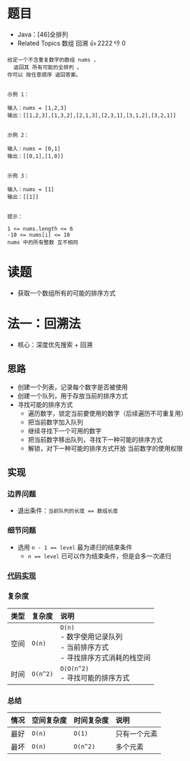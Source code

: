 # 题目

- Java：[46]全排列
- Related Topics 数组 回溯 👍 2222 👎 0

```text
给定一个不含重复数字的数组 nums ，
  返回其 所有可能的全排列 。
你可以 按任意顺序 返回答案。 


示例 1： 

输入：nums = [1,2,3]
输出：[[1,2,3],[1,3,2],[2,1,3],[2,3,1],[3,1,2],[3,2,1]]


示例 2： 

输入：nums = [0,1]
输出：[[0,1],[1,0]]


示例 3： 

输入：nums = [1]
输出：[[1]]


提示： 

1 <= nums.length <= 6 
-10 <= nums[i] <= 10 
nums 中的所有整数 互不相同 
```

# 读题

- 获取一个数组所有的可能的排序方式

# 法一：回溯法

- 核心：深度优先搜索 + 回溯

## 思路

- 创建一个列表，记录每个数字是否被使用
- 创建一个队列，用于存放当前的排序方式
- 寻找可能的排序方式
  - 遍历数字，锁定当前要使用的数字（后续遍历不可重复用）
  - 把当前数字加入队列
  - 继续寻找下一个可用的数字
  - 把当前数字移出队列，寻找下一种可能的排序方式
  - 解锁，对下一种可能的排序方式开放 当前数字的使用权限

## 实现

### 边界问题

- 退出条件：`当前队列的长度 == 数组长度`

### 细节问题

- 选用 `n - 1 == level` 最为递归的结束条件
  - `n == level` 已可以作为结束条件，但是会多一次递归

### [代码实现](/src/main/java/leetcode/sub0046/Demo01.java)

### 复杂度

类型 | 复杂度 | 说明
:--- |:--- |:---
空间 | `O(n)` | `O(n)` </br> - 数字使用记录队列 </br> - 当前排序方式 </br> - 寻找排序方式消耗的栈空间
时间 | `O(n^2)` | `O(O(n^2)` </br> - 寻找可能的排序方式

### 总结

情况 | 空间复杂度 | 时间复杂度 | 说明
:--- |:--- |:--- |:---
最好 | `O(n)` | `O(1)` | 只有一个元素
最坏 | `O(n)` | `O(n^2)` | 多个元素
